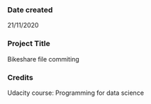 ### Date created
21/11/2020

### Project Title
Bikeshare file commiting 

### Credits
Udacity course: Programming for data science 

